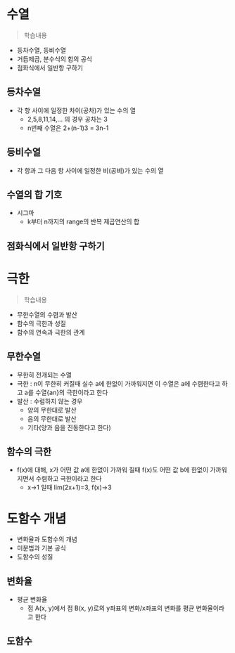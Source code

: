 # 수열
> 학습내용
- 등차수열, 등비수열
- 거듭제곱, 분수식의 합의 공식
- 점화식에서 일반항 구하기

## 등차수열
- 각 항 사이에 일정한 차이(공차)가 있는 수의 열
    - 2,5,8,11,14,... 의 경우 공차는 3
    - n번째 수열은 2+(n-1)3 = 3n-1

## 등비수열
- 각 항과 그 다음 항 사이에 일정한 비(공비)가 있는 수의 열

## 수열의 합 기호
- 시그마
    - k부터 n까지의 range의 반복 제곱연산의 합

## 점화식에서 일반항 구하기

# 극한
> 학습내용
- 무한수열의 수렴과 발산
- 함수의 극한과 성질
- 함수의 연속과 극한의 관계

## 무한수열
- 무한히 전개되는 수열
- 극한 : n이 무한히 커질때 실수 a에 한없이 가까워지면 이 수열은 a에 수렴한다고 하고 a를 수열{an}의 극한이라고 한다
- 발산 : 수렴하지 않는 경우
    - 양의 무한대로 발산
    - 음의 무한대로 발산
    - 기타(양과 음을 진동한다고 한다)

## 함수의 극한
- f(x)에 대해, x가 어떤 값 a에 한없이 가까워 질때 f(x)도 어떤 값 b에 한없이 가까워지면서 수렴하고 극한이라고 한다
    - x->1 일때 lim(2x+1)=3, f(x)->3

# 도함수 개념
- 변화율과 도함수의 개념
- 미분법과 기본 공식
- 도함수의 성질

## 변화율
- 평균 변화율
    - 점 A(x, y)에서 점 B(x, y)로의 y좌표의 변화/x좌표의 변화를 평균 변화율이라고 한다

## 도함수
